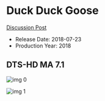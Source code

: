 # Duck Duck Goose

[Discussion Post](https://www.avsforum.com/threads/bass-eq-for-filtered-movies.2995212/post-56735472)

* Release Date: 2018-07-23
* Production Year: 2018

## DTS-HD MA 7.1

![img 0](https://fanart.tv/fanart/movies/375107/moviethumb/duck-duck-goose-5b5d6dcea758f.jpg)

![img 1](https://i.imgur.com/i19MPAT.png)

